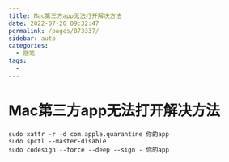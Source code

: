 ```yaml
---
title: Mac第三方app无法打开解决方法
date: 2022-07-20 09:32:47
permalink: /pages/873337/
sidebar: auto
categories:
  - 随笔
tags:
  - 
---
```

# Mac第三方app无法打开解决方法



```shell
sudo xattr -r -d com.apple.quarantine 你的app
sudo spctl --master-disable
sudo codesign --force --deep --sign - 你的app
```

